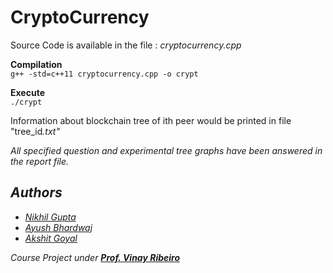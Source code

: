 # CryptoCurrency

Source Code is available in the file : *cryptocurrency.cpp*  

**Compilation**  
`g++ -std=c++11 cryptocurrency.cpp -o crypt`

**Execute**   
`./crypt`

Information about blockchain tree of ith peer would be printed in file "tree_id<i>.txt"

All specified question and experimental tree graphs have been answered in the report file.

## Authors
* [Nikhil Gupta](https://github.com/NikhilGupta1997)
* [Ayush Bhardwaj](https://github.com/Ayushbh)
* [Akshit Goyal](https://github.com/akshitgoyal5)

Course Project under [**Prof. Vinay Ribeiro**](http://www.cse.iitd.ac.in/~vinay/)

